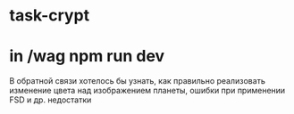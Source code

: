 # task-crypt

# in /wag npm run dev

В обратной связи хотелось бы узнать, как правильно реализовать изменение цвета над изображением планеты, ошибки при применении FSD и др. недостатки

